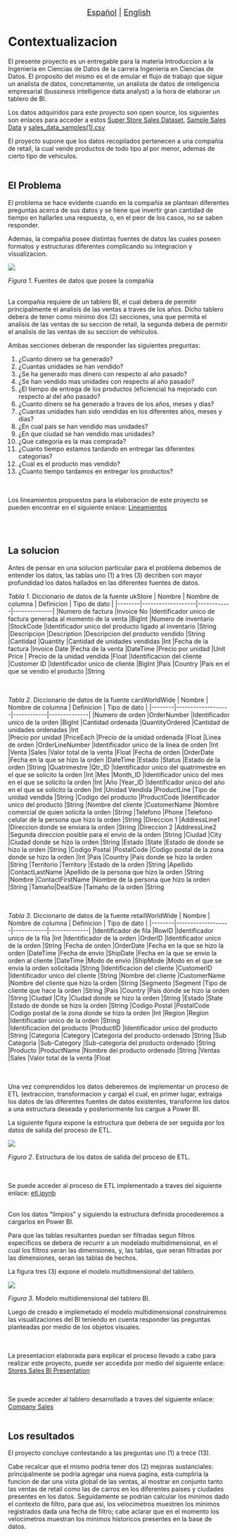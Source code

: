<p align = "center">
<font size ="4.7px"><a href = "https://github.com/spuerta10/projects/blob/main/stores_sales_bi/recursos/traducciones/nombre_curso_espaniol.md">Español</a>
                                                                              |
<a href = "https://github.com/spuerta10/projects/blob/main/stores_sales_bi/README.md">English</a></font> 
</p>

# Contextualizacion
El presente proyecto es un entregable para la materia Introduccion a la Ingenieria en Ciencias de Datos de la carrera Ingenieria en Ciencias de Datos. El proposito del mismo es el de emular el flujo de trabajo que sigue un analista de datos, concretamente, un analista de datos de inteligencia empresarial (bussiness intelligence data analyst) a la hora de elaborar un tablero de BI.  

Los datos adquiridos para este proyecto son open source, los siguientes son enlaces para acceder a estos [Super Store Sales Dataset](https://www.kaggle.com/datasets/rohitsahoo/sales-forecasting), [Sample Sales Data](https://www.kaggle.com/datasets/kyanyoga/sample-sales-data) y [sales_data_samples(1).csv](https://www.google.com/url?sa=t&rct=j&q=&esrc=s&source=web&cd=&cad=rja&uact=8&ved=2ahUKEwjnkdeF9cn6AhVsmIQIHYtvCSMQFnoECAgQAQ&url=https%3A%2F%2Fintersectjobsims.files.wordpress.com%2F2018%2F06%2Fsales_data_sample-1.xlsx&usg=AOvVaw14wOsod1qZzRAUjfwWpkeL)

El proyecto supone que los datos recopilados pertenecen a una compañia de retail, la cual vende productos de todo tipo al por menor, ademas de cierto tipo de vehiculos. 
<br></br>

## El Problema
El problema se hace evidente cuando en la compañia se plantean diferentes preguntas acerca de sus datos y se tiene que invertir gran cantidad de tiempo en hallarles una respuesta, o, en el peor de los casos, no se saben responder. 

Ademas, la compañia posee distintas fuentes de datos las cuales poseen formatos y estructuras diferentes complicando su integracion y visualizacion.

![](https://github.com/spuerta10/projects/blob/main/stores_sales_bi/recursos/imagenes_y_videos/etl_databases/extract_databases.png)

*Figura 1*. Fuentes de datos que posee la compañia
<br></br>

La compañia requiere de un tablero BI, el cual debera de permitir principalmente el analisis de las ventas a traves de los años. Dicho tablero debera de tener como minimo dos (2) secciones, una que permita el analisis de las ventas de su seccion de retail, la segunda debera de permitir el analisis de las ventas de su seccion de vehiculos.

Ambas secciones deberan de responder las siguientes preguntas:
1. ¿Cuanto dinero se ha generado?
2. ¿Cuantas unidades se han vendido?
3. ¿Se ha generado mas dinero con respecto al año pasado?
4. ¿Se han vendido mas unidades con respecto al año pasado?
5. ¿El tiempo de entrega de los productos (eficiencia) ha mejorado con respecto al del año pasado?
6. ¿Cuanto dinero se ha generado a traves de los años, meses y dias?
7. ¿Cuantas unidades han sido vendidas en los diferentes años, meses y dias?
8. ¿En cual pais se han vendido mas unidades?
9. ¿En que ciudad se han vendido mas unidades?
10. ¿Que categoria es la mas comprada?
11. ¿Cuanto tiempo estamos tardando en entregar las diferentes categorias?
12. ¿Cual es el producto mas vendido?
13. ¿Cuanto tiempo tardamos en entregar los productos?

<br></br>
Los lineamientos propuestos para la elaboracion de este proyecto se pueden encontrar en el siguiente enlace: [Lineamientos](https://github.com/spuerta10/projects/blob/main/stores_sales_bi/recursos/otros/guidelines.pdf)

<br></br>

## La solucion
Antes de pensar en una solucion particular para el problema debemos de entender los datos, las tablas uno (1) a tres (3) decriben con mayor profundidad los datos hallados en las diferentes fuentes de datos.

*Tabla 1*. Diccionario de datos de la fuente ukStore
| Nombre | Nombre de columna | Definicion | Tipo de dato |
|--------|-------------------|------------|--------------|
|Numero de factura |Invoice No |Identificador unico de factura generada al momento de la venta |BigInt 
|Numero de inventario |StockCode |Identificador unico del producto ligado al inventario |String  
|Descripcion |Description |Descripcion del producto vendido |String 
|Cantidad |Quantity |Cantidad de unidades vendidas |Int 
|Fecha de la factura |Invoice Date |Fecha de la venta |DateTime 
|Precio por unidad |Unit Price | Precio de la unidad vendida |Float 
|Identificacion del cliente |Customer ID |Identificador unico de cliente |BigInt
|Pais |Country |Pais en el que se vendio el producto |String

<br> </br>
*Tabla 2*. Diccionario de datos de la fuente carsWorldWide
| Nombre | Nombre de columna | Definicion | Tipo de dato |
|--------|-------------------|------------|--------------|
|Numero de orden |OrderNumber |Identificador unico de la orden |BigInt 
|Cantidad ordenada |QuantityOrdered |Cantidad de unidades ordenadas |Int  
|Precio por unidad |PriceEach |Precio de la unidad ordenada |Float 
|Linea de orden |OrderLineNumber |Identificador unico de la linea de orden |Int 
|Venta |Sales |Valor total de la venta |Float 
|Fecha de orden |OrderDate |Fecha en la que se hizo la orden |DateTime
|Estado |Status |Estado de la orden |String
|Quatrimestre |Qtr_ID |Identificador unico del quatrimestre en el que se solicito la orden |Int
|Mes |Month_ID |Identificador unico del mes en el que se solicito la orden |Int
|Año |Year_ID |Identificador unico del año en el que se solicito la orden |Int
|Unidad Vendida |ProductLine |Tipo de unidad vendida |String
|Codigo del producto |ProductCode |Identificador unico del producto |String
|Nombre del cliente |CustomerName |Nombre comercial de quien solicita la orden |String
|Telefono |Phone |Telefono celular de la persona que hizo la orden |String
|Direccion 1 |AddressLine1 |Direccion donde se enviara la orden |String
|Direccion 2 |AddressLine2 |Segunda direccion posible para el envio de la orden |String
|Ciudad |City |Ciudad donde se hizo la orden |String
|Estado |State |Estado de donde se hizo la orden |String
|Codigo Postal |PostalCode |Codigo postal de la zona donde se hizo la orden |Int
|Pais |Country |Pais donde se hizo la orden |String
|Territorio |Territory |Estado de la orden |String
|Apellido |ContactLastName |Apellido de la persona que hizo la orden |String
|Nombre |ContactFirstName |Nombre de la persona que hizo la orden |String
|Tamaño|DealSize |Tamaño de la orden |String

<br> </br>
*Tabla 3*. Diccionario de datos de la fuente retailWorldWide
| Nombre | Nombre de columna | Definicion | Tipo de dato |
|--------|-------------------|------------|--------------|
|Identificador de fila |RowID |Identificador unico de la fila |Int
|Identificador de la orden |OrderID |Identificador unico de la orden |String
|Fecha de orden |OrderDate |Fecha en la que se hizo la orden |DateTime
|Fecha de envio |ShipDate |Fecha en la que se envio la orden al cliente |DateTime
|Modo de envio |ShipMode |Modo en el que se envia la orden solicitada |String
|Identificacion del cliente |CustomerID |Identificador unico del cliente |String
|Nombre del cliente |CustomerName |Nombre del cliente que hizo la orden |String
|Segmento |Segment |Tipo de cliente que hace la orden |String
|Pais |Country |Pais donde se hizo la orden |String
|Ciudad |City |Ciudad donde se hizo la orden |String
|Estado |State |Estado de donde se hizo la orden |String
|Codigo Postal |PostalCode |Codigo postal de la zona donde se hizo la orden |Int
|Region |Region |Identificador unico de la orden |String  
|Identificacion del producto |ProductID |Identificador unico del producto |String
|Categoria |Category |Categoria del producto ordenado |String
|Sub Categoria |Sub-Category |Sub-categoria del producto ordenado |String
|Producto |ProductName |Nombre del producto ordenado |String
|Ventas |Sales |Valor total de la venta |Float    

<br> </br>
Una vez comprendidos los datos deberemos de implementar un proceso de ETL (extraccion, transformacion y carga) el cual, en primer lugar, extraiga los datos de las diferentes fuentes de datos existentes, transforme los datos a una estructura deseada y posteriormente los cargue a Power BI.

La siguiente figura expone la estructura que debera de ser seguida por los datos de salida del proceso de ETL.

![](https://github.com/spuerta10/projects/blob/main/stores_sales_bi/recursos/imagenes_y_videos/etl_databases/load_databases.png)

*Figura 2*. Estructura de los datos de salida del proceso de ETL.

<br></br>
Se puede acceder al proceso de ETL implementado a traves del siguiente enlace: [etl.ipynb](https://github.com/spuerta10/projects/blob/main/stores_sales_bi/codigo/etl.ipynb)
<br></br>

Con los datos "limpios" y siguiendo la estructura definida procederemos a cargarlos en Power BI.

Para que las tablas resultantes puedan ser filtradas segun filtros especificos se debera de recurrir a un modelado multidimensional, en el cual los filtros seran las dimensiones, y, las tablas, que seran filtradas por las dimensiones, seran las tablas de hechos. 

La figura tres (3) expone el modelo multidimensional del tablero.

![](https://github.com/spuerta10/projects/blob/main/stores_sales_bi/recursos/imagenes_y_videos/multidimensional_model.png)

*Figura 3*. Modelo multidimensional del tablero BI.

Luego de creado e implemetado el modelo multidimensional construiremos las visualizaciones del BI teniendo en cuenta responder las preguntas planteadas por medio de los objetos visuales.

<br></br>
La presentacion elaborada para explicar el proceso llevado a cabo para realizar este proyecto, puede ser accedida por medio del siguiente enlace: [Stores Sales BI Presentation](https://github.com/spuerta10/projects/blob/main/stores_sales_bi/recursos/otros/Stores%20sales%20BI.pdf)

<br></br>
Se puede acceder al tablero desarrollado a traves del siguiente enlace: [Company Sales](https://app.powerbi.com/view?r=eyJrIjoiMjdhNWU3YmQtYjA0ZS00NGRiLWIzNDMtNmMxMmU1ZTM4MzJhIiwidCI6IjYxOGJhYjBmLTIwYTQtNGRlMy1hMTBjLWUyMGNlZTk2YmIzNSIsImMiOjR9)
<br></br>

## Los resultados
El proyecto concluye contestando a las preguntas uno (1) a trece (13). 

Cabe recalcar que el mismo podria tener dos (2) mejoras sustanciales: principalmente se podria agregar una nueva pagina, esta cumpliria la funcion de dar una vista global de las ventas, al mostrar en conjunto tanto las ventas de retail como las de carros en los diferentes paises y ciudades presentes en los datos. Seguidamente se podrian calcular los minimos dado el contexto de filtro, para que asi, los velocimetros muestren los minimos registrados dada una fecha de filtro; cabe aclarar que en el momento los velocimetros muestran los minimos historicos presentes en la base de datos.   
<br></br>

